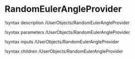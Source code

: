<!-- MOOSE Documentation Stub: Remove this when content is added. -->

# RandomEulerAngleProvider

!syntax description /UserObjects/RandomEulerAngleProvider

!syntax parameters /UserObjects/RandomEulerAngleProvider

!syntax inputs /UserObjects/RandomEulerAngleProvider

!syntax children /UserObjects/RandomEulerAngleProvider
